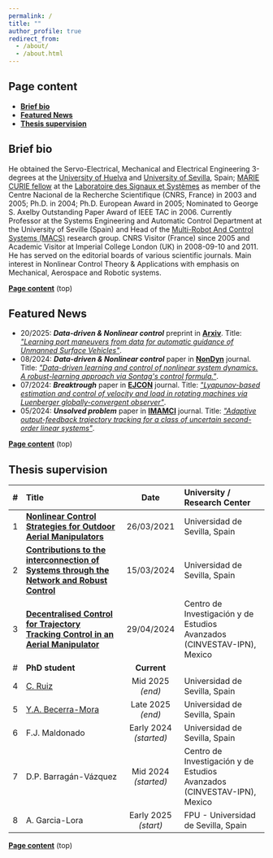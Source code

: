 ```yaml
---
permalink: /
title: ""
author_profile: true
redirect_from: 
  - /about/
  - /about.html
---
```


## Page content

- **[Brief bio](#brief-bio)**
- **[Featured News](#news)**
- **[Thesis supervision](#thesis-supervision)**

<!-- This one is automatic but losing the top link
* TOC
{:toc}
-->

## Brief bio

He obtained the Servo-Electrical, Mechanical and Electrical Engineering 3-degrees at the [University of Huelva](https://www.uhu.es/english/) and [University of Sevilla](https://www.us.es), Spain; [MARIE CURIE fellow](https://marie-sklodowska-curie-actions.ec.europa.eu) at the [Laboratoire des Signaux et Systèmes](https://l2s.centralesupelec.fr/en/) as member of the Centre Nacional de la Recherche Scientifique (CNRS, France) in 2003 and 2005; Ph.D. in 2004; Ph.D. European Award in 2005; Nominated to George S. Axelby Outstanding Paper Award of IEEE TAC in 2006. Currently Professor at the Systems Engineering and Automatic Control Department at the University of Seville (Spain) and Head of the [Multi-Robot And Control Systems (MACS)](https://investigacion.us.es/sisius/sis_depgrupos.php?ct=&cs=&seltext=TEP-995&selfield=CodPAI) research group. CNRS Visitor (France) since 2005 and Academic Visitor at Imperial College London (UK) in 2008-09-10 and 2011. He has served on the editorial boards of various scientific journals. Main interest in Nonlinear Control Theory & Applications with emphasis on Mechanical, Aerospace and Robotic systems.

**[Page content](#page-content)** \(top\)

## Featured News

- 20/2025: ***Data-driven & Nonlinear control*** preprint in **[<i class="ai ai-arxiv ai-fw icon-pad-left"></i>Arxiv](https://arxiv.org/abs/2501.09889)**. Title: *["Learning port maneuvers from data for automatic guidance of Unmanned Surface Vehicles"](https://doi.org/10.48550/arXiv.2501.09889)*.
- 08/2024: ***Data-driven & Nonlinear control*** paper in **[<i class="ai ai-springer ai-fw icon-pad-left"></i>NonDyn](https://link.springer.com/journal/11071)** journal. Title: *["Data-driven learning and control of nonlinear system dynamics. A robust-learning approach via Sontag's control formula."](https://doi.org/10.1007/s11071-024-10149-1)*.
- 07/2024: ***Breaktrough*** paper in **[<i class="ai ai-elsevier ai-fw icon-pad-left"></i>EJCON](https://www.sciencedirect.com/journal/european-journal-of-control)** journal. Title: *["Lyapunov-based estimation and control of velocity and load in rotating machines via Luenberger globally-convergent observer"](https://doi.org/10.1016/j.ejcon.2024.101092)*.
- 05/2024: ***Unsolved problem*** paper in **[IMAMCI](https://academic.oup.com/imamci)** journal. Title: *["Adaptive output-feedback trajectory tracking for a class of uncertain second-order linear systems"](https://doi.org/10.1093/imamci/dnae021)*.
<!-- - 2024.0: **[Preprint]** [[Arxiv](https://arxiv.org/abs/2212.08057)] -->
<!-- Comment -->

**[Page content](#page-content)** \(top\)

## Thesis supervision

<!-- 
- 26/03/2021: [**Nonlinear Control Strategies for Outdoor Aerial Manipulators**](https://prisma.us.es/publicacion/183826). Universidad de Sevilla, Spain.
- 15/03/2024: [**Contributions to the interconnection of Systems through the Network and Robust Control**](https://prisma.us.es/publicacion/243652). Universidad de Sevilla, Spain.
- 29/04/2024: [**Decentralised Control for Trajectory Tracking Control in an Aerial Manipulator**](https://prisma.us.es/publicacion/246718). Centro de Investigación y de Estudios Avanzados (CINVESTAV-IPN), Mexico.
-->

|#| Title  | Date   | University / Research Center |
|-| :--------        | :------:| :------------------------------------------------------------ |
|1| [**Nonlinear Control Strategies for Outdoor Aerial Manipulators**](https://prisma.us.es/publicacion/183826)   | 26/03/2021   | Universidad de Sevilla, Spain |
|2| [**Contributions to the interconnection of Systems through the Network and Robust Control**](https://prisma.us.es/publicacion/243652)   | 15/03/2024  | Universidad de Sevilla, Spain |
|3| [**Decentralised Control for Trajectory Tracking Control in an Aerial Manipulator**](https://prisma.us.es/publicacion/246718)    | 29/04/2024  | Centro de Investigación y de Estudios Avanzados (CINVESTAV-IPN), Mexico  |
|#| **PhD student**| **Current** | |
|4|  [C. Ruiz](https://scholar.google.es/citations?hl=es&user=Aqzx70QAAAAJ) | Mid 2025 *(end)* | Universidad de Sevilla, Spain |
|5| [Y.A. Becerra-Mora](https://www.researchgate.net/profile/Yeyson-Becerra-Mora) | Late 2025 *(end)*| Universidad de Sevilla, Spain |
|6| F.J. Maldonado | Early 2024 *(started)* | Universidad de Sevilla, Spain |
|7| D.P. Barragán-Vázquez | Mid 2024 *(started)* | Centro de Investigación y de Estudios Avanzados (CINVESTAV-IPN), Mexico |
|8| A. Garcia-Lora | Early 2025 *(start)* | FPU - Universidad de Sevilla, Spain |

**[Page content](#page-content)** \(top\)
